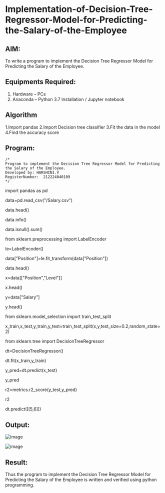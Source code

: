 # Implementation-of-Decision-Tree-Regressor-Model-for-Predicting-the-Salary-of-the-Employee


## AIM:
To write a program to implement the Decision Tree Regressor Model for Predicting the Salary of the Employee.

## Equipments Required:
1. Hardware – PCs
2. Anaconda – Python 3.7 Installation / Jupyter notebook

## Algorithm
1.Import pandas
2.Import Decision tree classifier
3.Fit the data in the model
4.Find the accuracy score

## Program:
```
/*
Program to implement the Decision Tree Regressor Model for Predicting the Salary of the Employee.
Developed by: HARSHINI.V
RegisterNumber:  212224040109
*/
```
 import pandas as pd
 
 
 data=pd.read_csv("/Salary.csv")

 
 data.head()
 
 
 data.info()

 
 data.isnull().sum()
 
 
 from sklearn.preprocessing import LabelEncoder
 
 
 le=LabelEncoder()
 
 
 data["Position"]=le.fit_transform(data["Position"])
 
 
 data.head()
 
 
 x=data[["Position","Level"]]

 
 x.head()

 
 y=data["Salary"]
 
 
 y.head()
 
 
 from sklearn.model_selection import train_test_split
 
 
 x_train,x_test,y_train,y_test=train_test_split(x,y,test_size=0.2,random_state=2)

 
 from sklearn.tree import DecisionTreeRegressor
 
 
 dt=DecisionTreeRegressor()
 
 
 dt.fit(x_train,y_train)

 
 y_pred=dt.predict(x_test)
 
 
 y_pred
 
 
 r2=metrics.r2_score(y_test,y_pred)
 
 
 r2


dt.predict([[5,6]])

## Output:



![image](https://github.com/user-attachments/assets/27e18c98-d686-446a-804e-3cdc6a180811)




![image](https://github.com/user-attachments/assets/22d97532-eaa5-4224-abe5-c9f83d26281b)




## Result:
Thus the program to implement the Decision Tree Regressor Model for Predicting the Salary of the Employee is written and verified using python programming.

